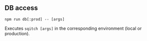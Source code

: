 ## DB access

```
npm run db[:prod] -- [args]
```
Executes `sqitch [args]` in the corresponding environment (local or production).
